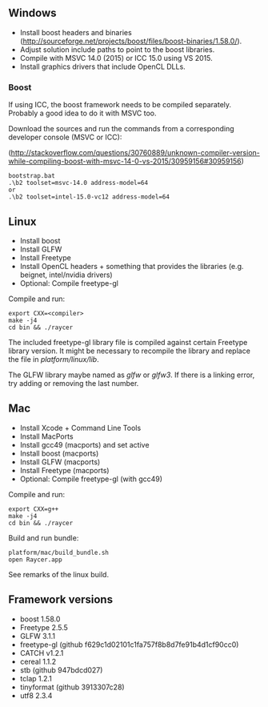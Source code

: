 ## Windows

- Install boost headers and binaries (http://sourceforge.net/projects/boost/files/boost-binaries/1.58.0/).
- Adjust solution include paths to point to the boost libraries.
- Compile with MSVC 14.0 (2015) or ICC 15.0 using VS 2015.
- Install graphics drivers that include OpenCL DLLs.

### Boost

If using ICC, the boost framework needs to be compiled separately. Probably a good idea to do it with MSVC too.

Download the sources and run the commands from a corresponding developer console (MSVC or ICC):

(http://stackoverflow.com/questions/30760889/unknown-compiler-version-while-compiling-boost-with-msvc-14-0-vs-2015/30959156#30959156)

    bootstrap.bat
    .\b2 toolset=msvc-14.0 address-model=64
    or
    .\b2 toolset=intel-15.0-vc12 address-model=64

## Linux

- Install boost
- Install GLFW
- Install Freetype
- Install OpenCL headers + something that provides the libraries (e.g. beignet, intel/nvidia drivers)
- Optional: Compile freetype-gl

Compile and run:

    export CXX=<compiler>
    make -j4
    cd bin && ./raycer

The included freetype-gl library file is compiled against certain Freetype library version. It might be necessary to recompile the library and replace the file in *platform/linux/lib*.

The GLFW library maybe named as *glfw* or *glfw3*. If there is a linking error, try adding or removing the last number.

## Mac

- Install Xcode + Command Line Tools
- Install MacPorts
- Install gcc49 (macports) and set active
- Install boost (macports)
- Install GLFW (macports)
- Install Freetype (macports)
- Optional: Compile freetype-gl (with gcc49)

Compile and run:

    export CXX=g++
    make -j4
    cd bin && ./raycer

Build and run bundle:

    platform/mac/build_bundle.sh
    open Raycer.app

See remarks of the linux build.

## Framework versions

- boost 1.58.0
- Freetype 2.5.5
- GLFW 3.1.1
- freetype-gl (github f629c1d02101c1fa757f8b8d7fe91b4d1cf90cc0)
- CATCH v1.2.1
- cereal 1.1.2
- stb (github 947bdcd027)
- tclap 1.2.1
- tinyformat (github 3913307c28)
- utf8 2.3.4
